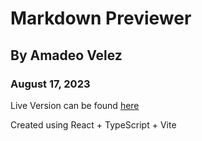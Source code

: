 # Markdown Previewer
## By Amadeo Velez
### August 17, 2023

Live Version can be found [here](https://markdown-previewer-amadeovelez.netlify.app/)

Created using React + TypeScript + Vite